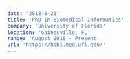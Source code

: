 ```yaml
---
date: '2018-8-21'
title: 'PhD in Biomedical Informatics'
company: 'University of Florida'
location: 'Gainesville, FL'
range: 'August 2018 - Present'
url: 'https://hobi.med.ufl.edu/'
---
```

